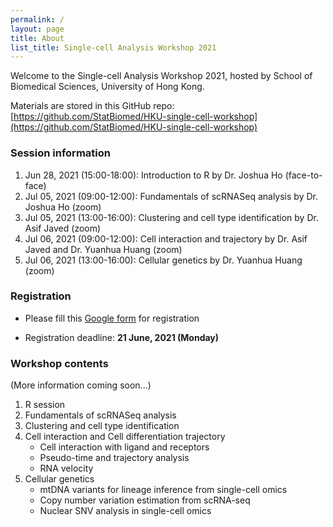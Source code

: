 ```yaml
---
permalink: /
layout: page
title: About
list_title: Single-cell Analysis Workshop 2021
---
```



Welcome to the Single-cell Analysis Workshop 2021, hosted by School of 
Biomedical Sciences, University of Hong Kong.

Materials are stored in this GitHub repo: 
[https://github.com/StatBiomed/HKU-single-cell-workshop](https://github.com/StatBiomed/HKU-single-cell-workshop)

### Session information

1. Jun 28, 2021 (15:00-18:00): Introduction to R by Dr. Joshua Ho (face-to-face)
2. Jul 05, 2021 (09:00-12:00): Fundamentals of scRNASeq analysis by Dr. Joshua Ho (zoom)
3. Jul 05, 2021 (13:00-16:00): Clustering and cell type identification by Dr. Asif Javed (zoom)
4. Jul 06, 2021 (09:00-12:00): Cell interaction and trajectory by Dr. Asif Javed and Dr. Yuanhua Huang (zoom)
5. Jul 06, 2021 (13:00-16:00): Cellular genetics by Dr. Yuanhua Huang (zoom)


### Registration

* Please fill this 
  [Google form](https://docs.google.com/forms/d/e/1FAIpQLSeRWPi7HAm2vLsx6mJxHBJrTwpr0iNsjXYYM76_88lp3-49rQ/viewform?vc=0&c=0&w=1&flr=0)
  for registration

* Registration deadline: **21 June, 2021 (Monday)**

### Workshop contents

(More information coming soon...)

1. R session
2. Fundamentals of scRNASeq analysis
3. Clustering and cell type identification
4. Cell interaction and Cell differentiation trajectory
   * Cell interaction with ligand and receptors
   * Pseudo-time and trajectory analysis
   * RNA velocity
5. Cellular genetics
   * mtDNA variants for lineage inference from single-cell omics
   * Copy number variation estimation from scRNA-seq
   * Nuclear SNV analysis in single-cell omics

